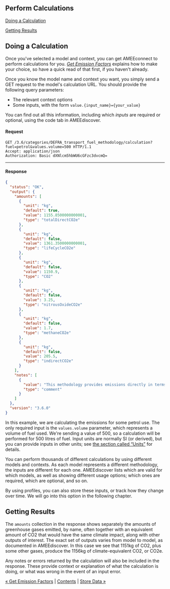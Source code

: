 Perform Calculations
--------------------

[Doing a Calculation](calculations.md#doing-calculations)

[Getting Results](calculations.md#getting-results)

Doing a Calculation
-------------------

Once you've selected a model and context, you can get AMEEconnect to
perform calculations for you. [*Get Emission Factors*](data.md "Get Emission Factors") explains how to make your choice, so have a quick read of that first, if you haven't already.

Once you know the model name and context you want, you simply send a GET request to the model's calculation URL. You should provide the following query parameters:

-   The relevant context options
-   Some inputs, with the form `value.{input_name}={your_value}`

You can find out all this information, including which *inputs* are
required or optional, using the code tab in AMEEdiscover.

#### Request

```shell
GET /3.6/categories/DEFRA_transport_fuel_methodology/calculation?fuel=petrol&values.volume=500 HTTP/1.1
Accept: application/json
Authorization: Basic dXNlcm5hbWU6cGFzc3dvcmQ=
```

* * * * *

#### Response

```json
{
  "status": "OK",
  "output": {
    "amounts": [
      {
        "unit": "kg",
        "default": true,
        "value": 1155.8500000000001,
        "type": "totalDirectCO2e"
      },
      {
        "unit": "kg",
        "default": false,
        "value": 1361.3500000000001,
        "type": "lifeCycleCO2e"
      },
      {
        "unit": "kg",
        "default": false,
        "value": 1150.9,
        "type": "CO2"
      },
      {
        "unit": "kg",
        "default": false,
        "value": 3.25,
        "type": "nitrousOxideCO2e"
      },
      {
        "unit": "kg",
        "default": false,
        "value": 1.7,
        "type": "methaneCO2e"
      },
      {
        "unit": "kg",
        "default": false,
        "value": 205.5,
        "type": "indirectCO2e"
      }
    ],
    "notes": [
      {
        "value": "This methodology provides emissions directly in terms of CO2e. No global warming potentials are applied in this calculation",
        "type": "comment"
      }
    ]
  },
  "version": "3.6.0"
}
```


In this example, we are calculating the emissions for some petrol use. The only required input is the `values.volume` parameter, which represents a volume of fuel used. We're sending a value of 500, so a calculation will be performed for 500 litres of fuel. Input units are normally SI (or derived), but you can provide inputs in other units; see [the section called “Units”](advanced.md#units "Units") for details.

You can perform thousands of different calculations by using different models and contexts. As each model represents a different methodology, the inputs are different for each one. AMEEdiscover lists which are valid for which models, as well as showing different usage options; which ones are required, which are optional, and so on.

By using profiles, you can also store these inputs, or track how they
change over time. We will go into this option in the following chapter.

Getting Results
---------------

The `amounts` collection in the response shows separately the
amounts of greenhouse gases emitted, by name, often together with an
equivalent amount of CO2 that would have the same climate impact, along with other outputs of interest. The exact set of outputs varies from model to model, as documented in AMEEdiscover. In this case we see that 1151kg of CO2, plus some other gases, produce the 1156kg of climate-equivalent CO2, or CO2e.

Any notes or errors returned by the calculation will also be included in the response. These provide context or explanation of what the calculation is doing, or what was wrong in the event of an input error.

[« Get Emission Factors](data.md) | [Contents](index.md) | [Store Data »](profiles.md)